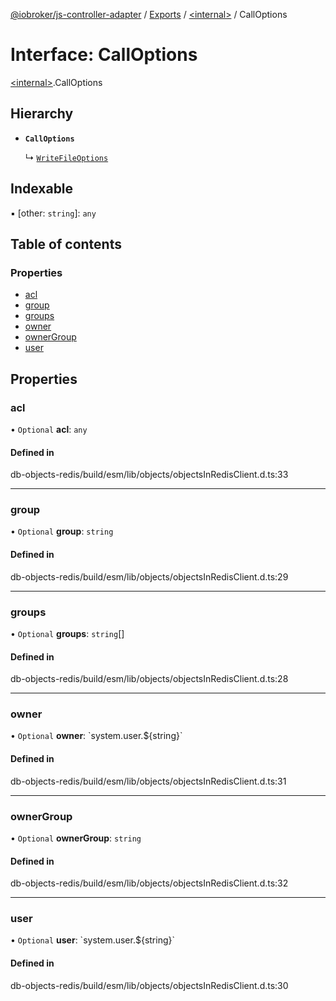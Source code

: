 [@iobroker/js-controller-adapter](../README.md) / [Exports](../modules.md) / [\<internal\>](../modules/internal_.md) / CallOptions

# Interface: CallOptions

[\<internal\>](../modules/internal_.md).CallOptions

## Hierarchy

- **`CallOptions`**

  ↳ [`WriteFileOptions`](internal_.WriteFileOptions.md)

## Indexable

▪ [other: `string`]: `any`

## Table of contents

### Properties

- [acl](internal_.CallOptions.md#acl)
- [group](internal_.CallOptions.md#group)
- [groups](internal_.CallOptions.md#groups)
- [owner](internal_.CallOptions.md#owner)
- [ownerGroup](internal_.CallOptions.md#ownergroup)
- [user](internal_.CallOptions.md#user)

## Properties

### acl

• `Optional` **acl**: `any`

#### Defined in

db-objects-redis/build/esm/lib/objects/objectsInRedisClient.d.ts:33

___

### group

• `Optional` **group**: `string`

#### Defined in

db-objects-redis/build/esm/lib/objects/objectsInRedisClient.d.ts:29

___

### groups

• `Optional` **groups**: `string`[]

#### Defined in

db-objects-redis/build/esm/lib/objects/objectsInRedisClient.d.ts:28

___

### owner

• `Optional` **owner**: \`system.user.$\{string}\`

#### Defined in

db-objects-redis/build/esm/lib/objects/objectsInRedisClient.d.ts:31

___

### ownerGroup

• `Optional` **ownerGroup**: `string`

#### Defined in

db-objects-redis/build/esm/lib/objects/objectsInRedisClient.d.ts:32

___

### user

• `Optional` **user**: \`system.user.$\{string}\`

#### Defined in

db-objects-redis/build/esm/lib/objects/objectsInRedisClient.d.ts:30
